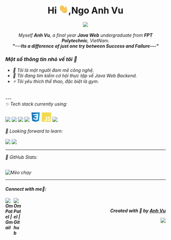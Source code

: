 
<h1 align="center">Hi <img src="https://raw.githubusercontent.com/ABSphreak/ABSphreak/master/gifs/Hi.gif" width="30px">,Ngo Anh Vu</h1>
<p align="center">
  <a href="https://github.com/Ratheshan03/readme-typing-svg"><img src="https://readme-typing-svg.herokuapp.com?lines=BackEnd+Web+Developer&center=true&width=500&height=50"></a>
</p>

<p align="center">
  <em>
    Myself <b>Anh Vu</b>, a final year <b>Java Web</b> undergraduate from <b>FPT Polytechnic</b>, VietNam.<br>
  <b><i>"---Its a difference of just one try between Success and Failure---"</i></b>
</p>

<h3>Một số thông tin nhỏ về tôi 🧑</h3>

- 🧞 Tôi là một người đam mê công nghệ.
- 🔭 Tôi đang tìm kiếm cơ hội thực tập về Java Web Backend.
- ⚡ Tôi yêu thích thể thao, đặc biệt là gym.
<br>
---

<summary>
  ✨ Tech stack currently using:
</summary>
   <br>
<code><a href="https://www.oracle.com/java/" target="_blank"><img height="30" src="https://www.vectorlogo.zone/logos/java/java-icon.svg"></a></code>
<code><a href="https://spring.io/projects/spring-boot" target="_blank"><img width="30" src="https://github.com/leungwensen/svg-icon/raw/master/dist/svg/logos/spring.svg"/></a></code>
<code><a href="https://en.wikipedia.org/wiki/Microsoft_SQL_Server" target="_blank"><img width="30" src="https://img.icons8.com/color/480/microsoft-sql-server.png"/></a></code>
<code><a href="https://www.w3schools.com/html/" target="_blank"><img height="30" src="https://www.vectorlogo.zone/logos/w3_html5/w3_html5-icon.svg"></a></code>
<code><a href="https://www.w3schools.com/css/" target="_blank"><img height="30" src="https://raw.githubusercontent.com/devicons/devicon/master/icons/css3/css3-original.svg"></a></code>
<code><a href="https://www.javascript.com/" target="_blank"><img height="30" src="https://raw.githubusercontent.com/devicons/devicon/master/icons/javascript/javascript-plain.svg"></a></code>
<code><a href="https://getbootstrap.com/" target="_blank"><img height="30" src="https://upload.wikimedia.org/wikipedia/commons/thumb/b/b2/Bootstrap_logo.svg/512px-Bootstrap_logo.svg.png?20210507000024"></a></code>
</details>
<br>
<br>
<summary>
  🌱 Looking forward to learn:
</summary>
   <br>
<code><a href="https://angular.io/" target="_blank"><img width="30" src="https://github.com/leungwensen/svg-icon/raw/master/dist/svg/logos/angular-icon.svg"/></a></code>
<code><a href="https://reactnative.dev/" target="_blank"><img height="30" src="https://www.vectorlogo.zone/logos/reactjs/reactjs-icon.svg"></a></code>
<br>

---


 📔 GitHub Stats:

<br>

<img class="cat" src="https://media.giphy.com/media/JIX9t2j0ZTN9S/giphy.gif" alt="Mèo chạy">


---

<h4> Connect with me🤝: <h4>
  </hr>
  <a href="mailto:ngoanhvu0905@gmail.com">
    <img align="left" alt="Om Patel | Gmail" width="26px" src="https://www.vectorlogo.zone/logos/gmail/gmail-icon.svg" />
  </a>
   <a href="https://github.com/misterbin05">
    <img align="left" alt="Om Patel | Github" width="26px" src="https://www.vectorlogo.zone/logos/github/github-tile.svg" />
  </a>
  <br>
  
<p align="right">Created with 🧡 by <a href="https://github.com/misterbin05">Anh Vu</a></p>
<p align="right"><img src="https://komarev.com/ghpvc/?username=AnhVu&label=Profile%20views&color=0e75b6&style=flat"/></p>



